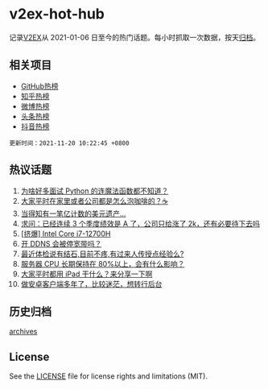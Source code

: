 # v2ex-hot-hub

 记录[V2EX](https://www.v2ex.com/)从 2021-01-06 日至今的热门话题。每小时抓取一次数据，按天[归档](archives)。
 
 ## 相关项目

- [GitHub热榜](https://github.com/lonnyzhang423/github-hot-hub)
- [知乎热榜](https://github.com/lonnyzhang423/zhihu-hot-hub)
- [微博热榜](https://github.com/lonnyzhang423/weibo-hot-hub)
- [头条热榜](https://github.com/lonnyzhang423/toutiao-hot-hub)
- [抖音热榜](https://github.com/lonnyzhang423/douyin-hot-hub)


 `更新时间：2021-11-20 10:22:45 +0800`

## 热议话题

1. [为啥好多面试 Python 的连魔法函数都不知道？](https://www.v2ex.com/t/816468)
1. [大家平时在家里或者公司都是怎么泡咖啡的？☕](https://www.v2ex.com/t/816524)
1. [当得知有一笔亿计数的美元遗产...](https://www.v2ex.com/t/816553)
1. [求问：已经连续 3 个季度绩效是 A 了，公司只给涨了 2k，还有必要待下去吗](https://www.v2ex.com/t/816516)
1. [[挤爆] Intel Core i7-12700H](https://www.v2ex.com/t/816600)
1. [开 DDNS 会被停宽带吗？](https://www.v2ex.com/t/816539)
1. [最近体检说有结石,目前不疼,有过来人传授点经验么?](https://www.v2ex.com/t/816481)
1. [服务器 CPU 长期保持在 80%以上，会有什么影响？](https://www.v2ex.com/t/816523)
1. [大家平时都用 iPad 干什么？来分享一下啊](https://www.v2ex.com/t/816609)
1. [做安卓客户端多年了，比较迷茫，想转行后台](https://www.v2ex.com/t/816554)

## 历史归档

[archives](archives)

## License

See the [LICENSE](LICENSE) file for license rights and limitations (MIT).
